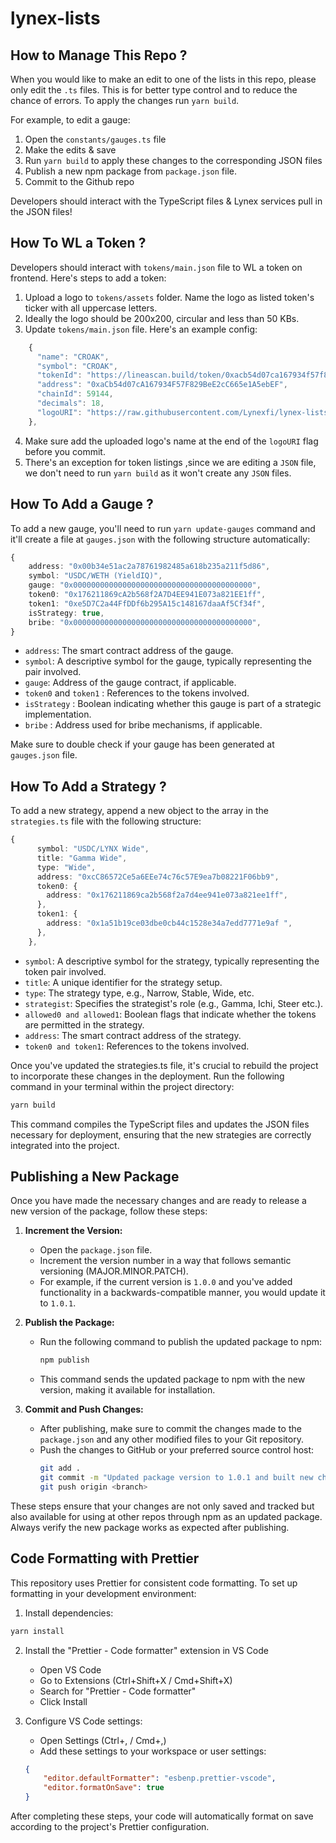 # lynex-lists

## How to Manage This Repo ?

When you would like to make an edit to one of the lists in this repo, please only edit the `.ts` files. This is for better type control and to reduce the chance of errors. To apply the changes run `yarn build`.

For example, to edit a gauge:

1. Open the `constants/gauges.ts` file
2. Make the edits & save
3. Run `yarn build` to apply these changes to the corresponding JSON files
4. Publish a new npm package from `package.json` file.
5. Commit to the Github repo

Developers should interact with the TypeScript files & Lynex services pull in the JSON files!

## How To WL a Token ?

Developers should interact with `tokens/main.json` file to WL a token on frontend. Here's steps to add a token:

1. Upload a logo to `tokens/assets` folder. Name the logo as listed token's ticker with all uppercase letters.
2. Ideally the logo should be 200x200, circular and less than 50 KBs.
3. Update `tokens/main.json` file. Here's an example config:

```ts
    {
      "name": "CROAK",
      "symbol": "CROAK",
      "tokenId": "https://lineascan.build/token/0xacb54d07ca167934f57f829bee2cc665e1a5ebef",
      "address": "0xaCb54d07cA167934F57F829BeE2cC665e1A5ebEF",
      "chainId": 59144,
      "decimals": 18,
      "logoURI": "https://raw.githubusercontent.com/Lynexfi/lynex-lists/main/tokens/assets/CROAK.png"
    },
```
4. Make sure add the uploaded logo's name at the end of the `logoURI` flag before you commit.
5. There's an exception for token listings ,since we are editing a `JSON` file, we don't need to run `yarn build` as it won't create any `JSON` files.

## How To Add a Gauge ?

To add a new gauge, you'll need to run `yarn update-gauges` command and it'll create a file at `gauges.json` with the following structure automatically:

```typescript
{
    address: "0x00b34e51ac2a78761982485a618b235a211f5d86",
    symbol: "USDC/WETH (YieldIQ)",
    gauge: "0x0000000000000000000000000000000000000000",
    token0: "0x176211869cA2b568f2A7D4EE941E073a821EE1ff",
    token1: "0xe5D7C2a44FfDDf6b295A15c148167daaAf5Cf34f", 
    isStrategy: true,
    bribe: "0x0000000000000000000000000000000000000000",
}
```

- `address`: The smart contract address of the gauge.
- `symbol`: A descriptive symbol for the gauge, typically representing the pair involved.
- `gauge`: Address of the gauge contract, if applicable.
- `token0` and `token1` : References to the tokens involved.
- `isStrategy` : Boolean indicating whether this gauge is part of a strategic implementation.
- `bribe` : Address used for bribe mechanisms, if applicable.

Make sure to double check if your gauge has been generated at `gauges.json` file.

## How To Add a Strategy ?

To add a new strategy, append a new object to the array in the `strategies.ts` file with the following structure:

```typescript
{
      symbol: "USDC/LYNX Wide",
      title: "Gamma Wide",
      type: "Wide",
      address: "0xcC86572Ce5a6EEe74c76c57E9ea7b08221F06bb9",
      token0: {
        address: "0x176211869ca2b568f2a7d4ee941e073a821ee1ff",
      },
      token1: {
        address: "0x1a51b19ce03dbe0cb44c1528e34a7edd7771e9af ",
      },
    },
```

- `symbol`: A descriptive symbol for the strategy, typically representing the token pair involved.
- `title`: A unique identifier for the strategy setup.
- `type`: The strategy type, e.g., Narrow, Stable, Wide, etc.
- `strategist`: Specifies the strategist's role (e.g., Gamma, Ichi, Steer etc.).
- `allowed0 and allowed1`: Boolean flags that indicate whether the tokens are permitted in the strategy.
- `address`: The smart contract address of the strategy.
- `token0 and token1`: References to the tokens involved.

Once you've updated the strategies.ts file, it's crucial to rebuild the project to incorporate these changes in the deployment. Run the following command in your terminal within the project directory:

```ts
yarn build
```

This command compiles the TypeScript files and updates the JSON files necessary for deployment, ensuring that the new strategies are correctly integrated into the project.

## Publishing a New Package

Once you have made the necessary changes and are ready to release a new version of the package, follow these steps:

1. **Increment the Version:**
   - Open the `package.json` file.
   - Increment the version number in a way that follows semantic versioning (MAJOR.MINOR.PATCH).
   - For example, if the current version is `1.0.0` and you've added functionality in a backwards-compatible manner, you would update it to `1.0.1`.

2. **Publish the Package:**
   - Run the following command to publish the updated package to npm:
     ```bash
     npm publish
     ```
   - This command sends the updated package to npm with the new version, making it available for installation.

3. **Commit and Push Changes:**
   - After publishing, make sure to commit the changes made to the `package.json` and any other modified files to your Git repository.
   - Push the changes to GitHub or your preferred source control host:
     ```bash
     git add .
     git commit -m "Updated package version to 1.0.1 and built new changes."
     git push origin <branch>
     ```

These steps ensure that your changes are not only saved and tracked but also available for using at other repos through npm as an updated package. Always verify the new package works as expected after publishing.

## Code Formatting with Prettier

This repository uses Prettier for consistent code formatting. To set up formatting in your development environment:

1. Install dependencies:
```bash
yarn install
```
2. Install the "Prettier - Code formatter" extension in VS Code
   - Open VS Code
   - Go to Extensions (Ctrl+Shift+X / Cmd+Shift+X)
   - Search for "Prettier - Code formatter"
   - Click Install

3. Configure VS Code settings:
   - Open Settings (Ctrl+, / Cmd+,)
   - Add these settings to your workspace or user settings:
   ```json
   {
       "editor.defaultFormatter": "esbenp.prettier-vscode",
       "editor.formatOnSave": true
   }
   ```

After completing these steps, your code will automatically format on save according to the project's Prettier configuration.

